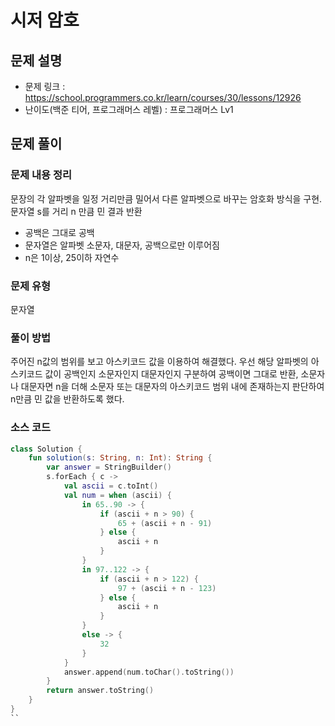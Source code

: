 # 시저 암호

## 문제 설명
- 문제 링크 : https://school.programmers.co.kr/learn/courses/30/lessons/12926
- 난이도(백준 티어, 프로그래머스 레벨) : 프로그래머스 Lv1

## 문제 풀이

### 문제 내용 정리
문장의 각 알파벳을 일정 거리만큼 밀어서 다른 알파벳으로 바꾸는 암호화 방식을 구현. 문자열 s를 거리 n 만큼 민 결과 반환
- 공백은 그대로 공백
- 문자열은 알파벳 소문자, 대문자, 공백으로만 이루어짐
- n은 1이상, 25이하 자연수

### 문제 유형
문자열

### 풀이 방법
주어진 n값의 범위를 보고 아스키코드 값을 이용하여 해결했다. 우선 해당 알파벳의 아스키코드 값이 공백인지 소문자인지 대문자인지 구분하여 공백이면 그대로 반환, 소문자나 대문자면 n을 더해 소문자 또는 대문자의 아스키코드 범위 내에 존재하는지 판단하여 n만큼 민 값을 반환하도록 했다.


### 소스 코드
```kotlin
class Solution {
    fun solution(s: String, n: Int): String {
        var answer = StringBuilder()
        s.forEach { c ->
            val ascii = c.toInt()
            val num = when (ascii) {
                in 65..90 -> {
                    if (ascii + n > 90) {
                        65 + (ascii + n - 91)
                    } else {
                        ascii + n
                    }
                }
                in 97..122 -> {
                    if (ascii + n > 122) {
                        97 + (ascii + n - 123)
                    } else {
                        ascii + n
                    }
                }
                else -> {
                    32
                }
            }
            answer.append(num.toChar().toString())
        }
        return answer.toString()
    }
}
``